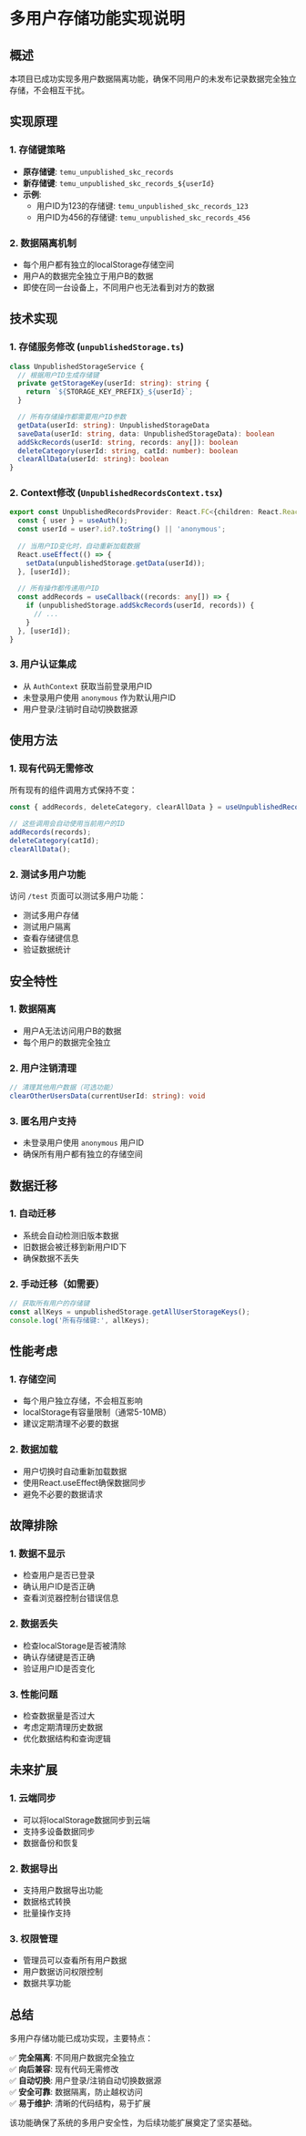 # 多用户存储功能实现说明

## 概述

本项目已成功实现多用户数据隔离功能，确保不同用户的未发布记录数据完全独立存储，不会相互干扰。

## 实现原理

### 1. 存储键策略
- **原存储键**: `temu_unpublished_skc_records`
- **新存储键**: `temu_unpublished_skc_records_${userId}`
- **示例**: 
  - 用户ID为123的存储键: `temu_unpublished_skc_records_123`
  - 用户ID为456的存储键: `temu_unpublished_skc_records_456`

### 2. 数据隔离机制
- 每个用户都有独立的localStorage存储空间
- 用户A的数据完全独立于用户B的数据
- 即使在同一台设备上，不同用户也无法看到对方的数据

## 技术实现

### 1. 存储服务修改 (`unpublishedStorage.ts`)
```typescript
class UnpublishedStorageService {
  // 根据用户ID生成存储键
  private getStorageKey(userId: string): string {
    return `${STORAGE_KEY_PREFIX}_${userId}`;
  }

  // 所有存储操作都需要用户ID参数
  getData(userId: string): UnpublishedStorageData
  saveData(userId: string, data: UnpublishedStorageData): boolean
  addSkcRecords(userId: string, records: any[]): boolean
  deleteCategory(userId: string, catId: number): boolean
  clearAllData(userId: string): boolean
}
```

### 2. Context修改 (`UnpublishedRecordsContext.tsx`)
```typescript
export const UnpublishedRecordsProvider: React.FC<{children: React.ReactNode}> = ({ children }) => {
  const { user } = useAuth();
  const userId = user?.id?.toString() || 'anonymous';
  
  // 当用户ID变化时，自动重新加载数据
  React.useEffect(() => {
    setData(unpublishedStorage.getData(userId));
  }, [userId]);
  
  // 所有操作都传递用户ID
  const addRecords = useCallback((records: any[]) => {
    if (unpublishedStorage.addSkcRecords(userId, records)) {
      // ...
    }
  }, [userId]);
}
```

### 3. 用户认证集成
- 从 `AuthContext` 获取当前登录用户ID
- 未登录用户使用 `anonymous` 作为默认用户ID
- 用户登录/注销时自动切换数据源

## 使用方法

### 1. 现有代码无需修改
所有现有的组件调用方式保持不变：
```typescript
const { addRecords, deleteCategory, clearAllData } = useUnpublishedRecords();

// 这些调用会自动使用当前用户的ID
addRecords(records);
deleteCategory(catId);
clearAllData();
```

### 2. 测试多用户功能
访问 `/test` 页面可以测试多用户功能：
- 测试多用户存储
- 测试用户隔离
- 查看存储键信息
- 验证数据统计

## 安全特性

### 1. 数据隔离
- 用户A无法访问用户B的数据
- 每个用户的数据完全独立

### 2. 用户注销清理
```typescript
// 清理其他用户数据（可选功能）
clearOtherUsersData(currentUserId: string): void
```

### 3. 匿名用户支持
- 未登录用户使用 `anonymous` 用户ID
- 确保所有用户都有独立的存储空间

## 数据迁移

### 1. 自动迁移
- 系统会自动检测旧版本数据
- 旧数据会被迁移到新用户ID下
- 确保数据不丢失

### 2. 手动迁移（如需要）
```typescript
// 获取所有用户的存储键
const allKeys = unpublishedStorage.getAllUserStorageKeys();
console.log('所有存储键:', allKeys);
```

## 性能考虑

### 1. 存储空间
- 每个用户独立存储，不会相互影响
- localStorage有容量限制（通常5-10MB）
- 建议定期清理不必要的数据

### 2. 数据加载
- 用户切换时自动重新加载数据
- 使用React.useEffect确保数据同步
- 避免不必要的数据请求

## 故障排除

### 1. 数据不显示
- 检查用户是否已登录
- 确认用户ID是否正确
- 查看浏览器控制台错误信息

### 2. 数据丢失
- 检查localStorage是否被清除
- 确认存储键是否正确
- 验证用户ID是否变化

### 3. 性能问题
- 检查数据量是否过大
- 考虑定期清理历史数据
- 优化数据结构和查询逻辑

## 未来扩展

### 1. 云端同步
- 可以将localStorage数据同步到云端
- 支持多设备数据同步
- 数据备份和恢复

### 2. 数据导出
- 支持用户数据导出功能
- 数据格式转换
- 批量操作支持

### 3. 权限管理
- 管理员可以查看所有用户数据
- 用户数据访问权限控制
- 数据共享功能

## 总结

多用户存储功能已成功实现，主要特点：

✅ **完全隔离**: 不同用户数据完全独立  
✅ **向后兼容**: 现有代码无需修改  
✅ **自动切换**: 用户登录/注销自动切换数据源  
✅ **安全可靠**: 数据隔离，防止越权访问  
✅ **易于维护**: 清晰的代码结构，易于扩展  

该功能确保了系统的多用户安全性，为后续功能扩展奠定了坚实基础。
